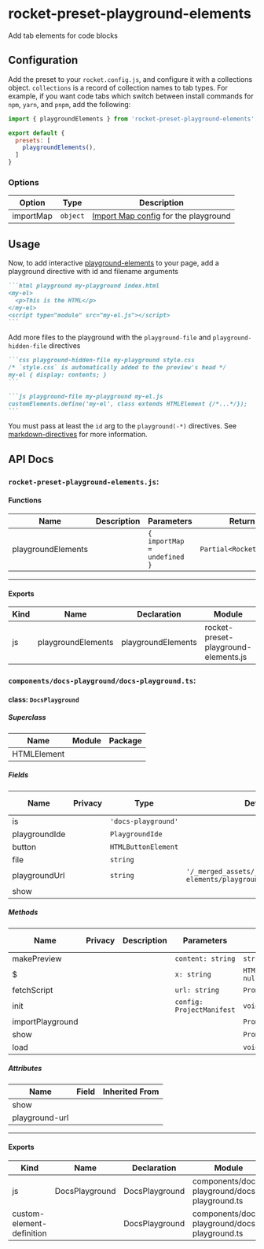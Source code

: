 # rocket-preset-playground-elements

Add tab elements for code blocks

## Configuration

Add the preset to your `rocket.config.js`, and configure it with a collections object. `collections` is a record of collection names to tab types. For example, if you want code tabs which switch between install commands for `npm`, `yarn`, and `pnpm`, add the following:

```js
import { playgroundElements } from 'rocket-preset-playground-elements';

export default {
  presets: [
    playgroundElements(),
  ]
}
```

### Options

| Option    | Type     | Description |
| --------- | -------- | ----------- |
| importMap | `object` | [Import Map config](https://github.com/PolymerLabs/playground-elements#module-resolution) for the playground |

## Usage

Now, to add interactive [playground-elements](https://github.com/PolymerLabs/playground-elements) to your page, add a playground directive with id and filename arguments

~~~markdown
```html playground my-playground index.html
<my-el>
  <p>This is the HTML</p>
</my-el>
<script type="module" src="my-el.js"></script>
```
~~~

Add more files to the playground with the `playground-file` and `playground-hidden-file` directives

~~~markdown
```css playground-hidden-file my-playground style.css
/* `style.css` is automatically added to the preview's head */
my-el { display: contents; }
```

```js playground-file my-playground my-el.js
customElements.define('my-el', class extends HTMLElement {/*...*/});
```
~~~

You must pass at least the `id` arg to the `playground(-*)` directives. See [markdown-directives](../markdown-directives/) for more information.

## API Docs


### `rocket-preset-playground-elements.js`:

#### Functions

| Name               | Description | Parameters                  | Return                  |
| ------------------ | ----------- | --------------------------- | ----------------------- |
| playgroundElements |             | `{ importMap = undefined }` | `Partial<RocketPreset>` |

<hr/>

#### Exports

| Kind | Name               | Declaration        | Module                               | Package |
| ---- | ------------------ | ------------------ | ------------------------------------ | ------- |
| js   | playgroundElements | playgroundElements | rocket-preset-playground-elements.js |         |

### `components/docs-playground/docs-playground.ts`:

#### class: `DocsPlayground`

##### Superclass

| Name        | Module | Package |
| ----------- | ------ | ------- |
| HTMLElement |        |         |

##### Fields

| Name          | Privacy | Type                | Default                                                       | Description | Inherited From |
| ------------- | ------- | ------------------- | ------------------------------------------------------------- | ----------- | -------------- |
| is            |         | `'docs-playground'` |                                                               |             |                |
| playgroundIde |         | `PlaygroundIde`     |                                                               |             |                |
| button        |         | `HTMLButtonElement` |                                                               |             |                |
| file          |         | `string`            |                                                               |             |                |
| playgroundUrl |         | `string`            | `'/_merged_assets/_static/playground-elements/playground.js'` |             |                |
| show          |         |                     |                                                               |             |                |

##### Methods

| Name             | Privacy | Description | Parameters                | Return                | Inherited From |
| ---------------- | ------- | ----------- | ------------------------- | --------------------- | -------------- |
| makePreview      |         |             | `content: string`         | `string`              |                |
| $                |         |             | `x: string`               | `HTMLElement \| null` |                |
| fetchScript      |         |             | `url: string`             | `Promise<string>`     |                |
| init             |         |             | `config: ProjectManifest` | `void`                |                |
| importPlayground |         |             |                           | `Promise<void>`       |                |
| show             |         |             |                           | `Promise<void>`       |                |
| load             |         |             |                           | `void`                |                |

##### Attributes

| Name           | Field | Inherited From |
| -------------- | ----- | -------------- |
| show           |       |                |
| playground-url |       |                |

<hr/>

#### Exports

| Kind                      | Name           | Declaration    | Module                                        | Package |
| ------------------------- | -------------- | -------------- | --------------------------------------------- | ------- |
| js                        | DocsPlayground | DocsPlayground | components/docs-playground/docs-playground.ts |         |
| custom-element-definition |                | DocsPlayground | components/docs-playground/docs-playground.ts |         |
